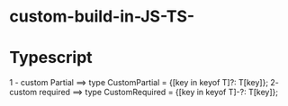 # custom-build-in-JS-TS-
 # Typescript
 
1 - custom Partial ==> type CustomPartial<T> = {[key in keyof T]?: T[key]};
2- custom required ==> type CustomRequired<T> = {[key in keyof T]-?: T[key]};
